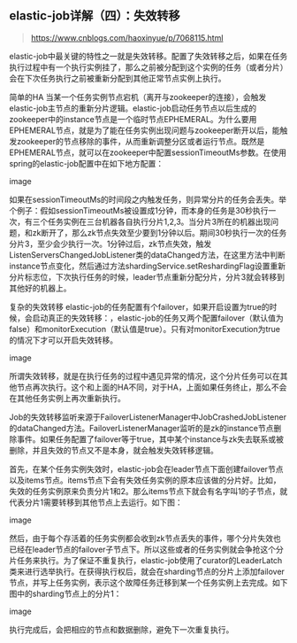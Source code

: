 ## elastic-job详解（四）：失效转移
> https://www.cnblogs.com/haoxinyue/p/7068115.html

elastic-job中最关键的特性之一就是失效转移。配置了失效转移之后，如果在任务执行过程中有一个执行实例挂了，那么之前被分配到这个实例的任务（或者分片）会在下次任务执行之前被重新分配到其他正常节点实例上执行。

简单的HA
当某一个任务实例节点宕机（离开与zookeeper的连接），会触发elastic-job主节点的重新分片逻辑。elastic-job启动任务节点以后生成的zookeeper中的instance节点是一个临时节点EPHEMERAL。为什么要用EPHEMERAL节点，就是为了能在任务实例出现问题与zookeeper断开以后，能触发zookeeper的节点移除的事件，从而重新调整分区或者运行节点。既然是EPHEMERAL节点，就可以在zookeeper中配置sessionTimeoutMs参数。在使用spring的elastic-job配置中在如下地方配置：

image

如果在sessionTimeoutMs的时间段之内触发任务，则异常分片的任务会丢失。举个例子：假如sessionTimeoutMs被设置成1分钟，而本身的任务是30秒执行一次，有三个任务实例在三台机器各自执行分片1,2,3。当分片3所在的机器出现问题，和zk断开了，那么zk节点失效至少要到1分钟以后。期间30秒执行一次的任务分片3，至少会少执行一次。1分钟过后，zk节点失效，触发ListenServersChangedJobListener类的dataChanged方法，在这里方法中判断instance节点变化，然后通过方法shardingService.setReshardingFlag设置重新分片标志位，下次执行任务的时候，leader节点重新分配分片，分片3就会转移到其他好的机器上。

 

复杂的失效转移
elastic-job的任务配置有个failover，如果开启设置为true的时候，会启动真正的失效转移：，elastic-job的任务又两个配置failover（默认值为false）和monitorExecution（默认值是true）。只有对monitorExecution为true的情况下才可以开启失效转移。

image

所谓失效转移，就是在执行任务的过程中遇见异常的情况，这个分片任务可以在其他节点再次执行。这个和上面的HA不同，对于HA，上面如果任务终止，那么不会在其他任务实例上再次重新执行。

Job的失效转移监听来源于FailoverListenerManager中JobCrashedJobListener的dataChanged方法。FailoverListenerManager监听的是zk的instance节点删除事件。如果任务配置了failover等于true，其中某个instance与zk失去联系或被删除，并且失效的节点又不是本身，就会触发失效转移逻辑。

首先，在某个任务实例失效时，elastic-job会在leader节点下面创建failover节点以及items节点。items节点下会有失效任务实例的原本应该做的分片好。比如，失效的任务实例原来负责分片1和2。那么items节点下就会有名字叫1的子节点，就代表分片1需要转移到其他节点上去运行。如下图：

image

然后，由于每个存活着的任务实例都会收到zk节点丢失的事件，哪个分片失效也已经在leader节点的failover子节点下。所以这些或者的任务实例就会争抢这个分片任务来执行。为了保证不重复执行，elastic-job使用了curator的LeaderLatch类来进行选举执行。在获得执行权后，就会在sharding节点的分片上添加failover节点，并写上任务实例，表示这个故障任务迁移到某一个任务实例上去完成。如下图中的sharding节点上的分片1：

image

执行完成后，会把相应的节点和数据删除，避免下一次重复执行。